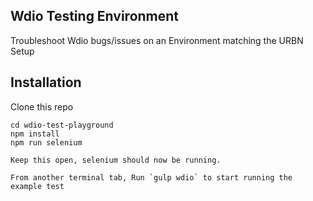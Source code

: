 ## Wdio Testing Environment
Troubleshoot Wdio bugs/issues on an Environment matching the URBN Setup

## Installation

Clone this repo

```
cd wdio-test-playground
npm install
npm run selenium

Keep this open, selenium should now be running.

From another terminal tab, Run `gulp wdio` to start running the example test
```
